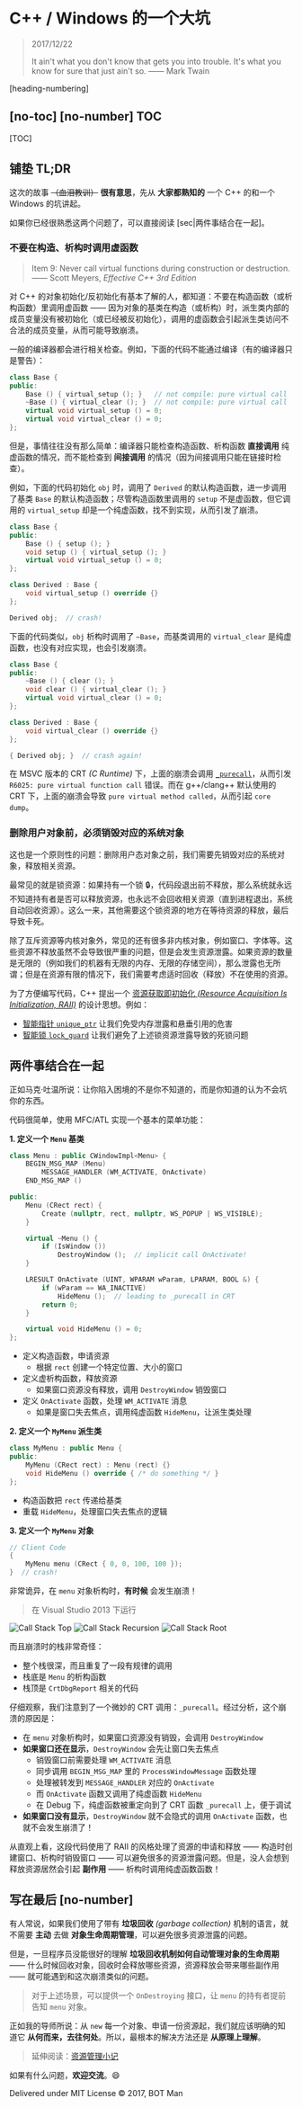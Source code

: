﻿# C++ / Windows 的一个大坑

> 2017/12/22
>
> It ain't what you don't know that gets you into trouble. It's what you know for sure that just ain't so. —— Mark Twain

[heading-numbering]

## [no-toc] [no-number] TOC

[TOC]

## 铺垫 TL;DR

这次的故事 ~~（血泪教训）~~ **很有意思**，先从 **大家都熟知的** 一个 C++ 的和一个 Windows 的坑讲起。

如果你已经很熟悉这两个问题了，可以直接阅读 [sec|两件事结合在一起]。

### 不要在构造、析构时调用虚函数

> Item 9: Never call virtual functions during construction or destruction. —— Scott Meyers, _Effective C++ 3rd Edition_

对 C++ 的对象初始化/反初始化有基本了解的人，都知道：不要在构造函数（或析构函数）里调用虚函数 —— 因为对象的基类在构造（或析构）时，派生类内部的成员变量没有被初始化（或已经被反初始化），调用的虚函数会引起派生类访问不合法的成员变量，从而可能导致崩溃。

一般的编译器都会进行相关检查。例如，下面的代码不能通过编译（有的编译器只是警告）：

``` cpp
class Base {
public:
    Base () { virtual_setup (); }   // not compile: pure virtual call
    ~Base () { virtual_clear (); }  // not compile: pure virtual call
    virtual void virtual_setup () = 0;
    virtual void virtual_clear () = 0;
};
```

但是，事情往往没有那么简单：编译器只能检查构造函数、析构函数 **直接调用** 纯虚函数的情况，而不能检查到 **间接调用** 的情况（因为间接调用只能在链接时检查）。

例如，下面的代码初始化 `obj` 时，调用了 `Derived` 的默认构造函数，进一步调用了基类 `Base` 的默认构造函数；尽管构造函数里调用的 `setup` 不是虚函数，但它调用的 `virtual_setup` 却是一个纯虚函数，找不到实现，从而引发了崩溃。

``` cpp
class Base {
public:
    Base () { setup (); }
    void setup () { virtual_setup (); }
    virtual void virtual_setup () = 0;
};

class Derived : Base {
    void virtual_setup () override {}
};

Derived obj;  // crash!
```

下面的代码类似，`obj` 析构时调用了 `~Base`，而基类调用的 `virtual_clear` 是纯虚函数，也没有对应实现，也会引发崩溃。

``` cpp
class Base {
public:
    ~Base () { clear (); }
    void clear () { virtual_clear (); }
    virtual void virtual_clear () = 0;
};

class Derived : Base {
    void virtual_clear () override {}
};

{ Derived obj; }  // crash again!
```

在 MSVC 版本的 CRT _(C Runtime)_ 下，上面的崩溃会调用 [`_purecall`](https://docs.microsoft.com/en-us/cpp/c-runtime-library/reference/purecall)，从而引发 `R6025: pure virtual function call` 错误。而在 g++/clang++ 默认使用的 CRT 下，上面的崩溃会导致 `pure virtual method called`，从而引起 `core dump`。

### 删除用户对象前，必须销毁对应的系统对象

这也是一个原则性的问题：删除用户态对象之前，我们需要先销毁对应的系统对象，释放相关资源。

最常见的就是锁资源：如果持有一个锁 🔒，代码段退出前不释放，那么系统就永远不知道持有者是否可以释放资源，也永远不会回收相关资源（直到进程退出，系统自动回收资源）。这么一来，其他需要这个锁资源的地方在等待资源的释放，最后导致卡死。

除了互斥资源等内核对象外，常见的还有很多非内核对象，例如窗口、字体等。这些资源不释放虽然不会导致很严重的问题，但是会发生资源泄露。如果资源的数量是无限的（例如我们的机器有无限的内存、无限的存储空间），那么泄露也无所谓；但是在资源有限的情况下，我们需要考虑适时回收（释放）不在使用的资源。

为了方便编写代码，C++ 提出一个 [资源获取即初始化 _(Resource Acquisition Is Initialization, RAII)_](https://en.wikipedia.org/wiki/Resource_acquisition_is_initialization) 的设计思想。例如：

- [智能指针 `unique_ptr`](https://en.cppreference.com/w/cpp/memory/unique_ptr) 让我们免受内存泄露和悬垂引用的危害
- [智能锁 `lock_guard`](https://en.cppreference.com/w/cpp/thread/lock_guard) 让我们避免了上述锁资源泄露导致的死锁问题

## 两件事结合在一起

正如马克·吐温所说：让你陷入困境的不是你不知道的，而是你知道的认为不会坑你的东西。

代码很简单，使用 MFC/ATL 实现一个基本的菜单功能：

**1. 定义一个 `Menu` 基类**

``` cpp
class Menu : public CWindowImpl<Menu> {
    BEGIN_MSG_MAP (Menu)
        MESSAGE_HANDLER (WM_ACTIVATE, OnActivate)
    END_MSG_MAP ()

public:
    Menu (CRect rect) {
        Create (nullptr, rect, nullptr, WS_POPUP | WS_VISIBLE);
    }

    virtual ~Menu () {
        if (IsWindow ())
            DestroyWindow ();  // implicit call OnActivate!
    }

    LRESULT OnActivate (UINT, WPARAM wParam, LPARAM, BOOL &) {
        if (wParam == WA_INACTIVE)
            HideMenu ();  // leading to _purecall in CRT
        return 0;
    }

    virtual void HideMenu () = 0;
};
```

- 定义构造函数，申请资源
  - 根据 `rect` 创建一个特定位置、大小的窗口
- 定义虚析构函数，释放资源
  - 如果窗口资源没有释放，调用 `DestroyWindow` 销毁窗口
- 定义 `OnActivate` 函数，处理 `WM_ACTIVATE` 消息
  - 如果是窗口失去焦点，调用纯虚函数 `HideMenu`，让派生类处理

**2. 定义一个 `MyMenu` 派生类**

``` cpp
class MyMenu : public Menu {
public:
    MyMenu (CRect rect) : Menu (rect) {}
    void HideMenu () override { /* do something */ }
};
```

- 构造函数把 `rect` 传递给基类
- 重载 `HideMenu`，处理窗口失去焦点的逻辑

**3. 定义一个 `MyMenu` 对象**

``` cpp
// Client Code
{
    MyMenu menu (CRect { 0, 0, 100, 100 });
}  // crash!
```

非常诡异，在 `menu` 对象析构时，**有时候** 会发生崩溃！

> 在 Visual Studio 2013 下运行

![Call Stack Top](Cpp-Windows-Crash/call-stack-top.png)
![Call Stack Recursion](Cpp-Windows-Crash/call-stack-recursion.png)
![Call Stack Root](Cpp-Windows-Crash/call-stack-root.png)

而且崩溃时的栈非常奇怪：

- 整个栈很深，而且重复了一段有规律的调用
- 栈底是 `Menu` 的析构函数
- 栈顶是 `CrtDbgReport` 相关的代码

仔细观察，我们注意到了一个微妙的 CRT 调用：`_purecall`。经过分析，这个崩溃的原因是：

- 在 `menu` 对象析构时，如果窗口资源没有销毁，会调用 `DestroyWindow`
- **如果窗口还在显示**，`DestroyWindow` 会先让窗口失去焦点
  - 销毁窗口前需要处理 `WM_ACTIVATE` 消息
  - 同步调用 `BEGIN_MSG_MAP` 里的 `ProcessWindowMessage` 函数处理
  - 处理被转发到 `MESSAGE_HANDLER` 对应的 `OnActivate`
  - 而 `OnActivate` 函数又调用了纯虚函数 `HideMenu`
  - 在 Debug 下，纯虚函数被重定向到了 CRT 函数 `_purecall` 上，便于调试
- **如果窗口没有显示**，`DestroyWindow` 就不会隐式的调用 `OnActivate` 函数，也就不会发生崩溃了！

从直观上看，这段代码使用了 RAII 的风格处理了资源的申请和释放 —— 构造时创建窗口、析构时销毁窗口 —— 可以避免很多的资源泄露问题。但是，没人会想到释放资源居然会引起 **副作用** —— 析构时调用纯虚函数函数！

## 写在最后 [no-number]

有人常说，如果我们使用了带有 **垃圾回收** _(garbage collection)_ 机制的语言，就不需要 **主动** 去做 **对象生命周期管理**，可以避免很多资源泄露的问题。

但是，一旦程序员没能很好的理解 **垃圾回收机制如何自动管理对象的生命周期** —— 什么时候回收对象，回收时会释放哪些资源，资源释放会带来哪些副作用 —— 就可能遇到和这次崩溃类似的问题。

> 对于上述场景，可以提供一个 `OnDestroying` 接口，让 `menu` 的持有者提前告知 `menu` 对象。

正如我的导师所说：从 `new` 每一个对象、申请一份资源起，我们就应该明确的知道它 **从何而来，去往何处**。所以，最根本的解决方法还是 **从原理上理解**。

> 延伸阅读：[资源管理小记](../2018/Resource-Management.md)

如果有什么问题，**欢迎交流**。😄

Delivered under MIT License &copy; 2017, BOT Man
